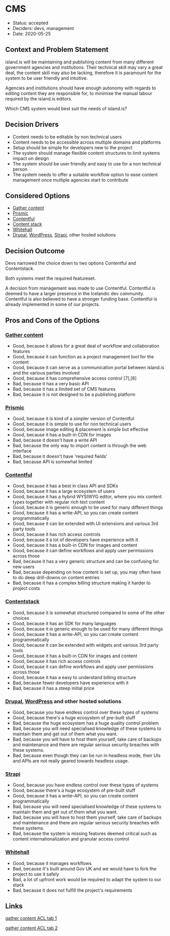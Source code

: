 # CMS

- Status: accepted
- Deciders: devs, management
- Date: 2020-05-25

## Context and Problem Statement

island.is will be maintaining and publishing content from many different government agencies and institutions. Their technical skill may vary a great deal, the content skill may also be lacking, therefore it is paramount for the system to be user friendly and intuitive.

Agencies and institutions should have enough autonomy with regards to editing content they are responsible for, to minimise the manual labour required by the island.is editors.

Which CMS system would best suit the needs of island.is?

## Decision Drivers

- Content needs to be editable by non technical users
- Content needs to be accessible across multiple domains and platforms
- Setup should be simple for developers new to the project
- The system should manage flexible content structures to limit systems impact on design
- The system should be user friendly and easy to use for a non technical person
- The system needs to offer a suitable workflow option to ease content management once multiple agencies start to contribute

## Considered Options

- [Gather content](https://gathercontent.com/)
- [Prismic](https://prismic.io/)
- [Contentful](https://contentful.com/)
- [Content stack](https://www.contentstack.com/)
- [Whitehall](https://docs.publishing.service.gov.uk/apps/whitehall.html)
- [Drupal](https://www.drupal.org/), [WordPress](https://wordpress.org/), [Strapi](https://strapi.io/), other hosted solutions

## Decision Outcome

Devs narrowed the choice down to two options Contentful and Contentstack.

Both systems meet the required featureset.

A decision from management was made to use Contentful.
Contentful is deemed to have a larger presence in the Icelandic dev community.
Contentful is also believed to have a stronger funding base.
Contentful is already implemented in some of our projects.

## Pros and Cons of the Options

### [Gather content](https://gathercontent.com/)

- Good, because it allows for a great deal of workflow and collaboration features
- Good, because it can function as a project management tool for the content
- Good, because it can serve as a communication portal between island.is and the various parties involved
- Good, because it has comprehensive access control [7],[8]
- Bad, because it has a very basic API
- Bad, because it has a limited set of CMS features
- Bad, because it is not designed to be a publishing platform

### [Prismic](https://prismic.io/)

- Good, because it is kind of a simpler version of Contentful
- Good, because it is simple to use for non technical users
- Good, because image editing & placement is simple but effective
- Good, because it has a built-in CDN for images
- Bad, because it doesn't have a write API
- Bad, because the only way to import content is through the web interface
- Bad, because it doesn't have 'required fields'
- Bad, because API is somewhat limited

### [Contentful](https://contentful.com/)

- Good, because it has a best in class API and SDKs
- Good, because it has a large ecosystem of users
- Good, because it has a hybrid WYSIWYG editor, where you mix content types together with regular rich text content
- Good, because it is generic enough to be used for many different things
- Good, because it has a write-API, so you can create content programmatically
- Good, because it can be extended with UI extensions and various 3rd party tools
- Good, because it has rich access controls
- Good, because it a lot of developers have experience with it
- Good, because it has a built-in CDN for images and content
- Good, because it can define workflows and apply user permissions across those
- Bad, because it has a very generic structure and can be confusing for new users
- Bad, because depending on how content is set up, you may often have to do deep drill-downs on content entries
- Bad, because it has a complex billing structure making it harder to project costs

### [Contentstack](https://www.contentstack.com/)

- Good, because it is somewhat structured compared to some of the other choices
- Good, because it has an SDK for many languages
- Good, because it is generic enough to be used for many different things
- Good, because it has a write-API, so you can create content programmatically
- Good, because it can be extended with widgets and various 3rd party tools
- Good, because it has a built-in CDN for images and content
- Good, because it has rich access controls
- Good, because it can define workflows and apply user permissions across those
- Good, because it has a easy to understand billing structure
- Bad, because fewer developers have experience with it
- Bad, because it has a steep initial price

### [Drupal](https://www.drupal.org/), [WordPress](https://wordpress.org/) and other hosted solutions

- Good, because you have endless control over these types of systems
- Good, because there's a huge ecosystem of pre-built stuff
- Bad, because the huge ecosystem has a huge quality control problem
- Bad, because you will need specialised knowledge of these systems to maintain them and get out of them what you want.
- Bad, because you will have to host them yourself, take care of backups and maintenance and there are regular serious security breaches with these systems.
- Bad, because even though they can be run in headless mode, their UIs and APIs are not really geared towards headless usage.

### [Strapi](https://strapi.io/)

- Good, because you have endless control over these types of systems
- Good, because there's a huge ecosystem of pre-built stuff
- Good, because it has a write-API, so you can create content programmatically
- Bad, because you will need specialised knowledge of these systems to maintain them and get out of them what you want.
- Bad, because you will have to host them yourself, take care of backups and maintenance and there are regular serious security breaches with these systems.
- Bad, because the system is missing features deemed critical such as content internationalization and granular access control

### [Whitehall](https://docs.publishing.service.gov.uk/apps/whitehall.html)

- Good, because it manages workflows
- Bad, because it's built around Gov UK and we would have to fork the project to use it safely
- Bad, a lot of upfront work would be required to adapt the system to our stack
- Bad, because it does not fulfill the project's requirements

## Links

[gather content ACL tab 1](https://share.getcloudapp.com/NQuD7WWP?embed=true)

[gather content ACL tab 2](https://share.getcloudapp.com/04uP5684?embed=true)
